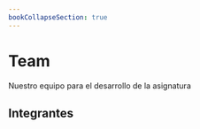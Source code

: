 ```yaml
---
bookCollapseSection: true
---
```


# Team

Nuestro equipo para el desarrollo de la asignatura

## Integrantes



